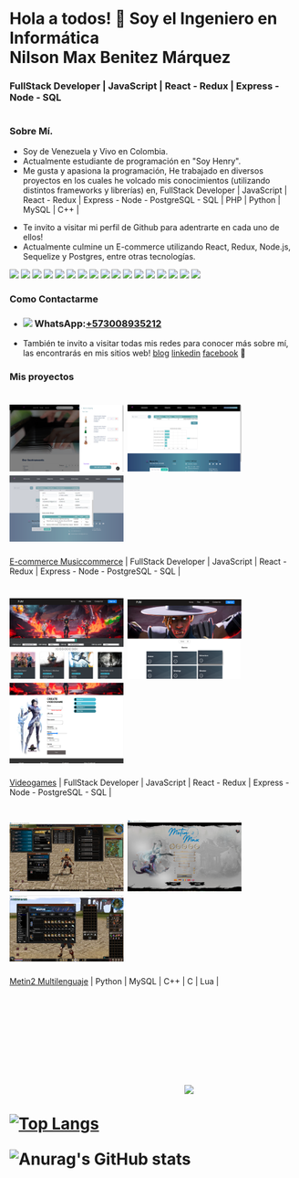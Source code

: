 <h1 dir="auto">Hola a todos! 👋 Soy el Ingeniero en Informática<br> Nilson Max Benitez Márquez</h1><h3 dir="auto">FullStack Developer | JavaScript | React - Redux | Express - Node - SQL </h3><h1 dir="auto"></h1>

### Sobre Mí.
* Soy de Venezuela y Vivo en Colombia.
* Actualmente estudiante de programación en "Soy Henry".
* Me gusta  y apasiona la programación, He trabajado en diversos proyectos en los cuales he volcado mis conocimientos (utilizando distintos frameworks y librerías) en, FullStack Developer | JavaScript | React - Redux | Express - Node - PostgreSQL - SQL | PHP | Python | MySQL | C++ |

- Te invito a visitar mi perfil de Github para adentrarte en cada uno de ellos!
- Actualmente culmine un E-commerce utilizando React, Redux, Node.js, Sequelize y Postgres, entre otras tecnologías.
<p dir="auto"><img src="https://img.icons8.com/color/48/000000/html-5.png" style="max-width: 100%;">
<img src="https://img.icons8.com/color/48/000000/css3.png" style="max-width: 100%;">
<img src="https://img.icons8.com/color/48/000000/javascript.png" style="max-width: 100%;">
<img src="https://img.icons8.com/color/48/000000/typescript.png" style="max-width: 100%;">
<img src="https://img.icons8.com/color/48/000000/python.png" style="max-width: 100%;">
<img src="https://img.icons8.com/color/48/000000/react-native.png" style="max-width: 100%;">
<img src="https://camo.githubusercontent.com/d3d1874579d4c426185cc3f0b5819d05cad0e3cb0d62ce2b182daea2abab84b3/68747470733a2f2f696d672e69636f6e73382e636f6d2f636f6c6f722f34382f3030303030302f72656475782e706e67" data-canonical-src="https://img.icons8.com/color/48/000000/redux.png" style="max-width: 100%;"></a>
<img src="https://img.icons8.com/color/48/000000/nodejs.png" style="max-width: 100%;">
<img src="https://img.icons8.com/color/48/000000/express.png" style="max-width: 100%;">
<img width="40px" src="https://s2.qwant.com/thumbr/0x380/f/1/def6e5a6cedacd5856251aeaef7e52119bf19a4f70ada987080f4a3db8e074/sequelize-logo-png-transparent.png?u=https%3A%2F%2Fcdn.freebiesupply.com%2Flogos%2Flarge%2F2x%2Fsequelize-logo-png-transparent.png&amp;q=0&amp;b=1&amp;p=0&amp;a=0" style="max-width: 100%;">
<img src="https://img.icons8.com/color/48/000000/postgresql.png" style="max-width: 100%;">
<img src="https://img.icons8.com/color/48/000000/mongodb.png" style="max-width: 100%;">
<img src="https://img.icons8.com/color/48/000000/bootstrap.png" style="max-width: 100%;">
<img src="https://img.icons8.com/color/48/000000/github.png" style="max-width: 100%;">
<img src="https://img.icons8.com/color/48/000000/linux.png" style="max-width: 100%;">
<img width="50px" src="https://blogger.googleusercontent.com/img/b/R29vZ2xl/AVvXsEjllo01CsrsbAGJcijhDqKvfgSeh5ePfiT321LQ_xbVSwuwxXRUHZ6ESbZOHvTTn1pmdLt9mF1KypEui3seFy4c18IM2MEWTrVYBKjfoLuH3jifKxIBMtCTA-Hgha_QWiCYr_AqOhZKlibpr3np8peT4kal3RQsQSi3HdDHCMPqxPCZH_9uN8RIpeqwFA/s1600/free.png" style="max-width: 100%;">
<img width="40px" src="https://blogger.googleusercontent.com/img/b/R29vZ2xl/AVvXsEiBZIixOnf_z9wdj3f3o_MKMXjwtuQKTfhufVne7QVkSbfIY2CeDZvaRVsqBCNldlu-clcLmnsob0JCj_wBzVM38uLOjDeVrb2M0vaUaONcZVhKtMZ-AsyfWTC-CcWHL2sv4g1oO8Z3ZBiIuY5TOkwgRc6FfxaqKDjX-4kD7p-7CrniwhN5QjM0SVP0Jg/s320/WordPress_blue_logo.svg.png" style="max-width: 100%;"></p>

### Como Contactarme
* ### <img width="18px" src="https://encrypted-tbn0.gstatic.com/images?q=tbn:ANd9GcTCH_L44q0stNB3mLOKQfO4YhtTDqFr-sn87Q&usqp=CAU" style="max-width: 100%;"> WhatsApp:<a href="https://api.whatsapp.com/send?phone=573008935212" target="_blank">+573008935212</a>
*  También te invito a visitar todas mis redes para conocer más sobre mí, las encontrarás en mis sitios web! <a href="https://programas-juegos-max.blogspot.com" target="_blank"> blog</a> <a href="https://www.linkedin.com/in/nilson-max-benitez-marquez-b909b4230/" target="_blank">linkedin</a> <a href="https://www.facebook.com/ProgramasJuegosMax" target="_blank">facebook</a>  👨
  
### Mis proyectos
<h1 dir="auto">
  <a><img width="200px" src="https://github.com/nilsonmax/front-end-music-ecommerce-fn/blob/develop/client/images/desarrolladores/Captura%20de%20pantalla%202022-08-26%20161426.png?raw=true"></a>
  <a><img width="200px" src="https://github.com/nilsonmax/front-end-music-ecommerce-fn/blob/develop/client/images/desarrolladores/Captura%20de%20pantalla%202022-08-26%20162413.png?raw=true"></a>
  <a><img width="200px" src="https://github.com/nilsonmax/front-end-music-ecommerce-fn/blob/develop/client/images/desarrolladores/Captura%20de%20pantalla%202022-08-26%20162448.png?raw=true"></a></h1>
<a href="https://musicommerce2022.vercel.app" target="_blank">E-commerce Musiccommerce</a> | FullStack Developer | JavaScript | React - Redux | Express - Node - PostgreSQL - SQL |

 <h1 dir="auto">
  <a><img width="200px" src="https://github.com/nilsonmax/PI-VideoGame/blob/main/PI-Videogames-main/client/src/asset/Captura%20de%20pantalla%202022-08-26%20164138.png?raw=true"></a>
  <a><img width="200px" src="https://github.com/nilsonmax/PI-VideoGame/blob/main/PI-Videogames-main/client/src/asset/Captura%20de%20pantalla%202022-08-26%20164055.png?raw=true"></a>
  <a><img width="200px" src="https://github.com/nilsonmax/PI-VideoGame/blob/main/PI-Videogames-main/client/src/asset/Captura%20de%20pantalla%202022-08-26%20163940.png?raw=true"></a></h1>
<a href="https://videogames-deploy-front.vercel.app" target="_blank">Videogames</a> | FullStack Developer | JavaScript | React - Redux | Express - Node - PostgreSQL - SQL |

<h1 dir="auto">
  <a><img width="200px" src="https://github.com/nilsonmax/metin2-multilenguaje/blob/main/Captura%20de%20pantalla%202022-03-16%20094358.png?raw=true"></a>
  <a><img width="200px" src="https://github.com/nilsonmax/metin2-multilenguaje/blob/main/Captura%20de%20pantalla%202022-03-21%20173401.png?raw=true"></a>
  <a><img width="200px" src="https://github.com/nilsonmax/metin2-multilenguaje/blob/main/Captura%20de%20pantalla%202022-03-21%20175812.png?raw=true"></a>
</h1>
<a href="https://programas-juegos-max.blogspot.com/2022/03/venta-de-metin2-multilenguaje.html" target="_blank">Metin2 Multilenguaje</a> | Python | MySQL | C++ | C | Lua |

<h1 dir="auto"><a id="user-content-hi--im-martin" class="anchor" aria-hidden="true" href="https://api.whatsapp.com/send?phone=573008935212" target="_blank"><svg class="octicon octicon-link" </path></svg></a>
<img src="https://readme-typing-svg.herokuapp.com?lines=Full+Stack+Developer!" style="max-width: 100%;">

[![Top Langs](https://github-readme-stats.vercel.app/api/top-langs/?username=nilsonmax&layout=compact)](https://github.com/nilsonmax/github-readme-stats)

![Anurag's GitHub stats](https://github-readme-stats.vercel.app/api?username=nilsonmax&show_icons=true&theme=tokyonight)
